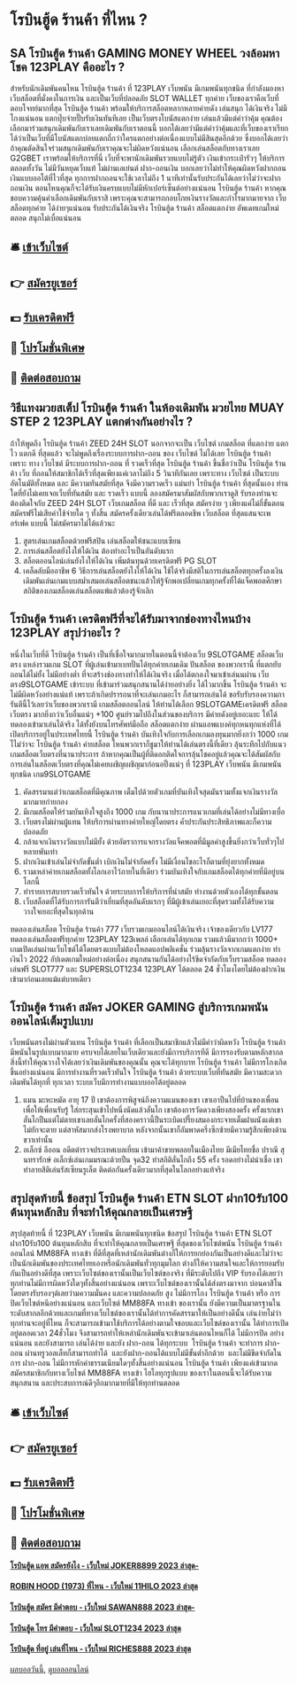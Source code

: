 # โรบินฮู้ด ร้านค้า ที่ไหน ?
## SA โรบินฮู้ด ร้านค้า GAMING MONEY WHEEL วงล้อมหาโชค 123PLAY คืออะไร ?
สำหรับนักเดิมพันคนไหน โรบินฮู้ด ร้านค้า ที่ 123PLAY เว็บพนัน มีเกมพนันทุกชนิด ที่กำลังมองหาเว็บสล็อตที่มั่งคงในการเงิน และเป็นเว็บที่ปลอดภัย SLOT WALLET ทุกค่าย เว็บของเราคือเว็บที่ตอบโจทย์มากที่สุด โรบินฮู้ด ร้านค้า พร้อมให้บริการสล็อตหลากหลายค่ายดัง เล่นสนุก ได้เงินจริง ไม่มีโกงแน่นอน แตกปุ๊บจ่ายปั๊บรับเงินทันทีเลย เป็นเว็บตรงโบนัสแตกง่าย เล่นแล้วมีแต่คำว่าคุ้ม คุณต้องเลือกมาร่วมสนุกเดิมพันกับเราเลยเดิมพันกับเราตอนนี้ บอกได้เลยว่ามีแต่คำว่าคุ้มและที่เว็บของเราเรียกได้ว่าเป็นเว็บที่มีโบนัสแตกบ่อยแตกถี่กว่าใครแตกอย่างต่อเนื่องแบบไม่มีสินสุดอีกด้วย ซึ่งบอกได้เลยว่าถ้าคุณตัดสินใจร่วมสนุกเดิมพันกับเราคุณจะไม่ผิดหวังแน่นอน เลือกเล่นสล็อตกับทางเราเลย G2GBET เราพร้อมให้บริการที่นี่ เว็บที่จะพานักเดิมพันรวยแบบไม่รู้ตัว เงินเข้ากระเป๋ารัวๆ ให้บริการตลอดทั้งวัน ไม่มีวันหยุดเว็บแท้ ไม่ผ่านเอเย่นต์ ฝาก-ถอนเงิน บอกเลยว่าไม่ทำให้คุณผิดหวังฝากถอนเงินแบบออโต้ที่ไวที่สุด ทุกการฝากถอนจะใช้เวลาไม่ถึง 1 นาทีเท่านั้นรับประกันได้เลยว่าไม่ว่าจะฝากถอนเงิน ตอนไหนคุณก็จะได้รับเงินครบแบบไม่มีหักเปอร์เซ็นต์อย่างแน่นอน โรบินฮู้ด ร้านค้า หากคุณชอบความคุ้นค่าเลือกเดิมพันกับเราสิ เพราะคุณจะสามารถกอบโกยเงินรางวัลและกำไรมากมายจาก เว็บสล็อตทุกค่าย ได้ง่ายๆแน่นอน รับประกันได้เงินจริง โรบินฮู้ด ร้านค้า สล็อตแตกง่าย อัพเดทเกมใหม่ตลอด สนุกไม่เบื่อแน่นอน

## 🛎 [เข้าเว็บไซต์](https://bit.ly/3SdLNi2)
## 👉 [สมัครยูเซอร์](https://bit.ly/3SdLNi2)
## 💵 [รับเครดิตฟรี](https://bit.ly/3dyRKHj)
## 👑 [โปรโมชั่นพิเศษ](https://bit.ly/3dyRKHj)
## 📱 [ติดต่อสอบถาม](https://bit.ly/3dyRKHj)

## วิธีแทงมวยสเต็ป โรบินฮู้ด ร้านค้า ในห้องเดิมพัน มวยไทย MUAY STEP 2 123PLAY แตกต่างกันอย่างไร ?
ถ้าให้พูดถึง โรบินฮู้ด ร้านค้า ZEED 24H SLOT นอกจากจะเป็น เว็บไซต์ เกมสล็อต ที่แตกง่าย แตกไว แตกดี ที่สุดแล้ว จะไม่พูดถึงเรื่องระบบการฝาก-ถอน ของ เว็บไซต์ ไม่ได้เลย โรบินฮู้ด ร้านค้า เพราะ ทาง เว็บไซต์ มีระบบการฝาก-ถอน ที่ รวดเร็วที่สุด โรบินฮู้ด ร้านค้า ขึ้นชื่อว่าเป็น โรบินฮู้ด ร้านค้า เว็บ ที่ถอนให้สมาชิกได้เร็วที่สุดเพียงแค่เวลาไม่ถึง 5 วินาทีกันเลย เพราะทาง เว็บไซต์ เป็นระบบอัตโนมัติทั้งหมด และ มีความทันสมัยที่สุด จึงมีความรวดเร็ว แม่นยำ โรบินฮู้ด ร้านค้า ที่สุดนั้นเอง ท่านใดที่ยังไม่เคยเจอเว็บที่ทันสมัย และ รวดเร็ว แบบนี้ ลองสมัครมาสัมผัสกับพวกเราดูสิ รับรองท่านจะต้องติดใจกับ ZEED 24H SLOT เว็บเกมสล็อต ที่ดี และ เร็วที่สุด สมัครง่าย ๆ เพียงแค่ไม่กี่ขั้นตอน สมัครฟรีไม่เสียค่าใช้จ่ายใด ๆ ทั้งสิ้น สมัครครั้งเดียวเล่นได้ฟรีตลอดชีพ เว็บสล็อต ที่สุดแสนจะเพอร์เฟค แบบนี้ ไม่สมัครมาไม่ได้แล้วนะ
1. สูตรเล่นเกมสล็อตด้วยฟรีสปิน เล่นสล็อตให้ชนะแบบเซียน
2. การเล่นสล็อตยังไงให้ได้เงิน ต้องทำอะไรเป็นอันดับแรก
3. สล็อตออนไลน์เล่นยังไงให้ได้เงิน เพิ่มต้นทุนด้วยเครดิตฟรี PG SLOT
4. เคล็ดลับมืออาชีพ 6 วิธีการเล่นสล็อตยังไงให้ได้เงิน ใช้ได้จริงมีสติในการเล่นสล็อตทุกครั้งลงเงินเดิมพันเล่นเกมแบบสม่ำเสมอเล่นสล็อตชนะแล้วให้รู้จักพอเปลี่ยนเกมทุกครั้งที่ได้แจ็คพอตศึกษาสถิติของเกมสล็อตเล่นสล็อตแพ้แล้วต้องรู้จักเลิก

## โรบินฮู้ด ร้านค้า เครดิตฟรีที่จะได้รับมาจากช่องทางไหนบ้าง 123PLAY สรุปว่าอะไร ?
หนึ่งในเว็บที่ดี โรบินฮู้ด ร้านค้า เป็นที่เชื่อใจมากมายในตอนนี้จำต้องเว็บ 9SLOTGAME สล็อตเว็บตรง แหล่งรวมเกม SLOT ที่ผู้เล่นเข้ามาเบทปั่นได้ทุกค่ายเกมเดิม ปันสล็อต ของพวกเรานี้ ที่แตกยับ ถอนได้ไม่ยั้ง ไม่มีอย่างต่ำ ที่จะสร้างช่องทางทำให้ได้เงินจริง เมื่อได้ตกลงใจมาเข้าเล่นนผ่าน เว็บตรง9SLOTGAME เข้าระบบ ที่เข้ามาร่วมสนุกสนานได้ง่ายอย่างยิ่ง ได้ไวมากขึ้น โรบินฮู้ด ร้านค้า จะไม่มีผิดหวังอย่างแน่แท้ เพราะถ้าเกิดปรารถนาที่จะเล่นเกมอะไร ก็สามารถเล่นได้ ขอรับรับรองความการันตีนี้ไว้เลยว่าเว็บของพวกเรามี เกมสล็อตออนไลน์ ให้ท่านได้เลือก 9SLOTGAMEเครดิตฟรี สล็อตเว็บตรง มากยิ่งกว่าเว็บอื่นแน่ๆ +100 ศูนย์รวมไปถึงในส่วนของบริการ มีค่ายดังอยู่เยอะแยะ ให้ได้ทดลองเข้ามาเล่นได้จริง ได้ทั้งยังบนโทรศัพท์มือถือ สล็อตแตกง่าย ผ่านแอพแบงค์ทุกหนทุกแห่งที่ได้เปิดบริการอยู่ในประเทศไทยนี้ โรบินฮู้ด ร้านค้า บันเทิงใจกับการเลือกเกมลงทุนมากยิ่งกว่า 1000 เกม ไไม่ว่าจะ โรบินฮู้ด ร้านค้า ค่ายสล็อต ไหนพวกเราก็ชูมาให้ท่านได้เล่นตรงนี้ที่เดียว ลุ้นระทึกไปกับแนวเกมสล็อตเว็บตรงที่นานาประการ ถ้าหากคุณเป็นผู้ที่ติดอกติดใจการลุ้นโชคอยู่แล้วคุณจะได้สัมผัสกับการเล่นในสล็อตเว็บตรงที่คุณไม่เคยเผชิญเผชิญมาก่อนอปิ้งแน่ๆ ที่ 123PLAY เว็บพนัน มีเกมพนันทุกชนิด เกม9SLOTGAME
1. คัดสรรมาแต่ว่าเกมสล็อตที่มีคุณภาพ เต็มไปด้วยตัวเกมที่บันเทิงใจสุดมันรวมทั้งแจกเงินรางวัลมากมายก่ายกอง
2. มีเกมสล็อตให้ร่วมบันเทิงใจสูงถึง 1000 เกม กับนานาประการแนวเกมที่เล่นได้อย่างไม่มีทางเบื่อ
3. เว็บตรงไม่ผ่านผู้แทน ให้บริการผ่านทางค่ายใหญ่โดยตรง ค้ำประกันประสิทธิภาพและก็ความปลอดภัย
4. กล้าแจกเงินรางวัลแบบไม่มียั้ง ด้วยอัตราการแจกรางวัลแจ็คพอตที่มีมูลค่าสูงขึ้นยิ่งกว่าเว็บทั่วๆไปหลายพันเท่า
5. ฝากเงินเข้าเล่นไม่จำกัดขั้นต่ำ เบิกเงินไม่จำกัดครั้ง ไม่มีเงื่อนไขอะไรก็ตามที่ยุ่งยากทั้งหมด
6. รวมเหล่าค่ายเกมสล็อตทั้งโลกเอาไว้ภายในที่เดียว ร่วมบันเทิงใจกับเกมสล็อตได้ทุกค่ายที่มีอยู่บนโลกนี้
7. ทำรายการสบายรวดเร็วทันใจ ด้วยระบบการให้บริการที่นำสมัย ทำงานด้วยตัวเองได้ทุกขั้นตอน
8. เว็บสล็อตที่ได้รับการการันตีว่าเยี่ยมที่สุดอันดับแรกๆ ที่มีผู้เข้าเล่นเยอะที่สุดรวมทั้งได้รับความวางใจเยอะที่สุดในทุกด้าน

ทดลองเล่นสล็อต โรบินฮู้ด ร้านค้า 777 เว็บรวมเกมออนไลน์ได้เงินจริง เจ้าของเดียวกับ LV177 ทดลองเล่นสล็อตฟรีทุกค่าย 123PLAY 123เพลล์ เลือกเล่นได้ทุกเกม รวมแล้วมีมากกว่า 1000+ เกมเปิดเล่นผ่านเว็บไซต์ได้โดยตรงแบบไม่ต้องโหลดแอปพลิเคชั่น ร่วมลุ้นรางวัลจากเกมแตกง่าย ทำเงินไว 2022 อัปเดตเกมใหม่อย่างต่อเนื่อง สนุกสนานกันได้อย่างไร้ขีดจำกัดกับเว็บรวมสล็อต ทดลองเล่นฟรี SLOT777 และ SUPERSLOT1234 123PLAY ได้ตลอด 24 ชั่วโมงโดยไม่ต้องฝากเงินเข้ามาก่อนเลยแม้แต่บาทเดียว

## โรบินฮู้ด ร้านค้า สมัคร JOKER GAMING สู่บริการเกมพนันออนไลน์เต็มรูปแบบ
เว็บพนันตรงไม่ผ่านตัวแทน โรบินฮู้ด ร้านค้า ที่เลือกเป็นสมาชิกแล้วไม่มีคำว่าผิดหวัง โรบินฮู้ด ร้านค้า มีพนันในรูปแบบมากมาย ครบจบได้เลยในเว็บเดียวและยังมีการบริการทีดี มีการรองรับตามหลักสากล สิ่งนี้ทำให้คุณวางใจได้เลยว่าเงินเดิมพันของคุณนั้น คุณจะได้ทุกบาท โรบินฮู้ด ร้านค้า ไม่มีการโกงเกิดขึ้นอย่างแน่นอน มีการทำงานที่รวดเร็วทันใจ โรบินฮู้ด ร้านค้า ด้วยระบบเว็บที่ทันสมัย มีความสะดวก เดิมพันได้ทุกที่ ทุกเวลา ระบบเว็บมีการทำงานแบบออโต้อยู่ตลอด
1. แมน มะหะหมัด อายุ 17 ปี เขาต้องการพิสูจน์ถึงความแมนของเขา เขาเอาปืนไปที่บ้านของเพื่อน เพื่อให้เพื่อนรับรู้ ใส่กระสุนเข้าไปหนึ่งนัดแล้วลั่นไก เขาต้องการวัดดวงเพียงสองครั้ง ครั้งแรกเขาลั่นไกปืนแต่ไม่ตายเขาเลยลั่นไกครั้งที่สองคราวนี้ปืนระเบิดเปรี้ยงสมองกระจายเต็มฝาผนังแต่เขาไม่ยักจะตาย แต่สาหัสมากส่งโรงพยาบาล หลังจากนั้นเขาก็อัมพาดครึ่งซีกซ้ายมีความรู้สึกเพียงด้านขวาเท่านั้น
2. อเล็กซ์ ลีออน อดีตตำรวจประเทศเบลเยี่ยม เข้ามาค้าขายพลอยในเมืองไทย มีเมียไทยชื่อ ปราณี สุนทรารักษ์ อเล็กซ์เล่นเกมมรณะด้วยปืน จุด32 ทำสถิติลั่นไกถึง 55 ครั้ง รอดอย่างไม่น่าเชื่อ เขาทำลายสิติเล่นรัสเซียนรูเล็ต ติดต่อกันครั้งเดียวมากที่สุดในโลกอย่างแท้จริง

## สรุปสุดท้ายนี้ ข้อสรุป โรบินฮู้ด ร้านค้า ETN SLOT ฝาก10รับ100 ต้นทุนหลักสิบ ที่จะทำให้คุณกลายเป็นเศรษฐี
สรุปสุดท้ายนี้ ที่ 123PLAY เว็บพนัน มีเกมพนันทุกชนิด ข้อสรุป โรบินฮู้ด ร้านค้า ETN SLOT ฝาก10รับ100 ต้นทุนหลักสิบ ที่จะทำให้คุณกลายเป็นเศรษฐี ที่สุดของเว็บไซต์พนัน โรบินฮู้ด ร้านค้า ออนไลน์ MM88FA ทางเข้า ที่ดีที่สุดที่เหล่านักเดิมพันต่างก็ให้การยกย่องกันเป็นอย่างดีและไม่ว่าจะเป็นนักเดิมพันของประเทศไทยเองหรือนักเดิมพันทั่วทุกมุมโลก ต่างก็ให้ความสนใจและให้การยอมรับกันเป็นอย่างดีที่สุด เพราะเว็บไซต์ของเรานั้นเป็นเว็บไซต์ของจริง ที่มีระดับไปถึง VIP รับรองได้เลยว่าทุกท่านไม่มีการผิดหวังใดๆทั้งสิ้นอย่างแน่นอน เพราะเว็บไซต์ของเรานั้นได้ส่งตรงมาจาก บ่อนคาสิโนโดยตรงรับรองๆด้เลยว่ามความมั่นคง และความปลอดภัย สูง ไม่มีการโกง โรบินฮู้ด ร้านค้า หรือ การปิดเว็บไซต์หนีอย่างแน่นอน และเว็บไซต์ MM88FA ทางเข้า ของเรานั้น ยังมีความเป็นมาตรฐานในระดับสากลอีกด้วยและเกมที่ทางเว็บไซต์ของเรานั้นได้ทำการคัดสรรมาให้เป็นอย่างดีนั้น เล่นง่ายไม่ว่าทุกท่านจะอยู่ที่ไหน ก็จะสามารถเข้ามาใช้บริการได้อย่างตามใจชอบและเว็บไซต์ของเรานั้น ได้ทำการเปิดอยู่ตลอดเวลา 24ชั่วโมง จึงสามารถทำให้เหล่านักเดิมพันจะเข้ามาเล่นตอนไหนก็ได้ ไม่มีการปิด อย่างแน่นอน และยังสามารถ เล่นได้ง่าย และยัง ฝาก-ถอน ได้ทุกระบบ  โรบินฮู้ด ร้านค้า จะทำการ ฝาก-ถอน ผ่านทรูวอลเล็ทก็สามารถทำได้  และยังฝาก-ถอนได้แบบไม่มีขั้นต่ำอีกด้วย  และไม่มีขีดจำกัดในการ ฝาก-ถอน ไม่มีการหักค่าธรรมเนียมใดๆทั้งสิ้นอย่างแน่นอน โรบินฮู้ด ร้านค้า เพียงแค่เข้ามากดสมัครสมาชิกกับทางเว็บไซต์ MM88FA ทางเข้า ไฮโลทุกรูปแบบ ของเราในตอนนี้จะได้รับความสนุกสนาน และประสบการณ์ดีๆอีกมากมายที่มีให้ทุกท่านตลอด

## 🛎 [เข้าเว็บไซต์](https://bit.ly/3SdLNi2)
## 👉 [สมัครยูเซอร์](https://bit.ly/3SdLNi2)
## 💵 [รับเครดิตฟรี](https://bit.ly/3dyRKHj)
## 👑 [โปรโมชั่นพิเศษ](https://bit.ly/3dyRKHj)
## 📱 [ติดต่อสอบถาม](https://bit.ly/3dyRKHj)

#### [โรบินฮู้ด แอพ สมัครยังไง - เว็บใหม่ JOKER8899 2023 ล่าสุด-](https://atom.io/themes/โรบินฮู้ด%20แอพ%20สมัครยังไง%20-%20เว็บใหม่%20joker8899%202023%20ล่าสุด-)
#### [ROBIN HOOD (1973) ที่ไหน - เว็บใหม่ 11HILO 2023 ล่าสุด](https://atom.io/themes/robin%20hood%20(1973)%20ที่ไหน%20-%20เว็บใหม่%2011hilo%202023%20ล่าสุด)
#### [โรบินฮู้ด สมัคร มีคำตอบ - เว็บใหม่ SAWAN888 2023 ล่าสุด-](https://atom.io/themes/โรบินฮู้ด%20สมัคร%20มีคำตอบ%20-%20เว็บใหม่%20sawan888%202023%20ล่าสุด-)
#### [โรบินฮู้ด โทร มีคำตอบ - เว็บใหม่ SLOT1234 2023 ล่าสุด](https://atom.io/themes/โรบินฮู้ด%20โทร%20มีคำตอบ%20-%20เว็บใหม่%20slot1234%202023%20ล่าสุด)
#### [โรบินฮู้ด ที่อยู่ เล่นที่ไหน - เว็บใหม่ RICHES888 2023 ล่าสุด](https://atom.io/themes/โรบินฮู้ด%20ที่อยู่%20เล่นที่ไหน%20-%20เว็บใหม่%20riches888%202023%20ล่าสุด)

[ผลบอลวันนี้](https://siamsport.tv "ผลบอลวันนี้"), [ดูบอลออนไลน์](https://siamsport.tv/ดูบอลสด "ดูบอลออนไลน์")
